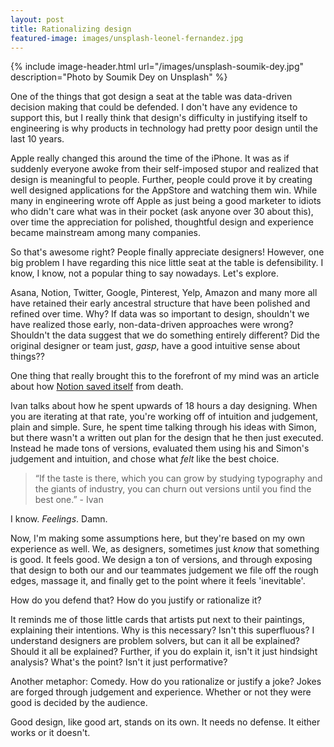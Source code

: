 ```yaml
---
layout: post
title: Rationalizing design
featured-image: images/unsplash-leonel-fernandez.jpg
---
```


{% include image-header.html url="/images/unsplash-soumik-dey.jpg" description="Photo by Soumik Dey on Unsplash" %}

One of the things that got design a seat at the table was data-driven decision making that could be defended. I don't have any evidence to support this, but I really think that design's difficulty in justifying itself to engineering is why products in technology had pretty poor design until the last 10 years. 

Apple really changed this around the time of the iPhone. It was as if suddenly everyone awoke from their self-imposed stupor and realized that design is meaningful to people. Further, people could prove it by creating well designed applications for the AppStore and watching them win. While many in engineering wrote off Apple as just being a good marketer to idiots who didn't care what was in their pocket (ask anyone over 30 about this), over time the appreciation for polished, thoughtful design and experience became mainstream among many companies.

So that's awesome right? People finally appreciate designers! However, one big problem I have regarding this nice little seat at the table is defensibility. I know, I know, not a popular thing to say nowadays. Let's explore.

Asana, Notion, Twitter, Google, Pinterest, Yelp, Amazon and many more all have retained their early ancestral structure that have been polished and refined over time. Why? If data was so important to design, shouldn't we have realized those early, non-data-driven approaches were wrong? Shouldn't the data suggest that we do something entirely different? Did the original designer or team just, *gasp*, have a good intuitive sense about things??

One thing that really brought this to the forefront of my mind was an article about how [Notion saved itself](https://www.figma.com/blog/design-on-a-deadline-how-notion-pulled-itself-back-from-the-brink-of-failure/) from death. 

Ivan talks about how he spent upwards of 18 hours a day designing. When you are iterating at that rate, you're working off of intuition and judgement, plain and simple. Sure, he spent time talking through his ideas with Simon, but there wasn't a written out plan for the design that he then just executed. Instead he made tons of versions, evaluated them using his and Simon's judgement and intuition, and chose what *felt* like the best choice. 

> “If the taste is there, which you can grow by studying typography and the giants of industry, you can churn out versions until you find the best one.” - Ivan 

I know. *Feelings*. Damn. 

Now, I'm making some assumptions here, but they're based on my own experience as well. We, as designers, sometimes just *know* that something is good. It feels good. We design a ton of versions, and through exposing that design to both our and our teammates judgement we file off the rough edges, massage it, and finally get to the point where it feels 'inevitable'. 

How do you defend that? How do you justify or rationalize it? 

It reminds me of those little cards that artists put next to their paintings, explaining their intentions. Why is this necessary? Isn't this superfluous? I understand designers are problem solvers, but can it all be explained? Should it all be explained? Further, if you do explain it, isn't it just hindsight analysis? What's the point? Isn't it just performative?

Another metaphor: Comedy. How do you rationalize or justify a joke? Jokes are forged through judgement and experience. Whether or not they were good is decided by the audience. 

Good design, like good art, stands on its own. It needs no defense. It either works or it doesn't.